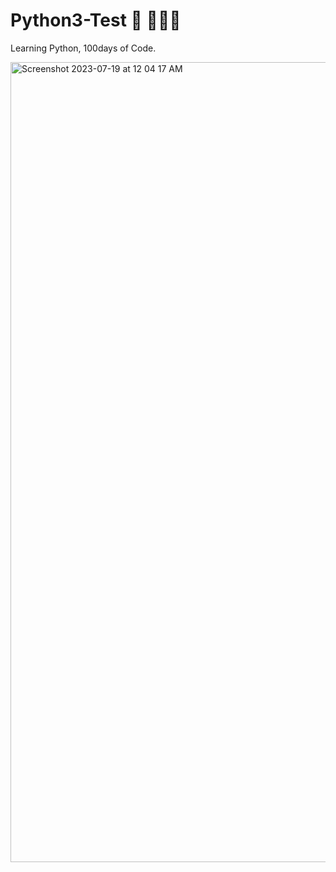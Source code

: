 # Python3-Test 🐍 🧑🏼‍💻

Learning Python, 100days of Code.


<img width="1280" alt="Screenshot 2023-07-19 at 12 04 17 AM" src="https://github.com/Abstaina44/Python3-Test/assets/48015890/39603a0b-30db-4a72-ab8e-f7fd9ce77493">

